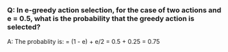 ### Q: In e-greedy action selection, for the case of two actions and e = 0.5, what is the probability that the greedy action is selected?

A: The probablity is:
= (1 - e) + e/2
= 0.5 + 0.25
= 0.75
